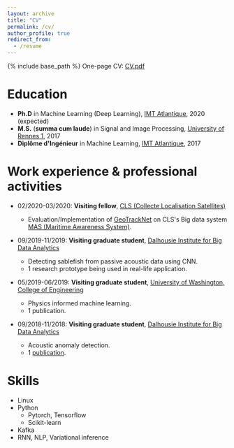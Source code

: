 ```yaml
---
layout: archive
title: "CV"
permalink: /cv/
author_profile: true
redirect_from:
  - /resume
---
```


{% include base_path %}
One-page CV: <a href="https://dnguyengithub.github.io/files/CV_English.pdf">CV.pdf</a>

Education
======
* <strong>Ph.D</strong> in Machine Learning (Deep Learning), <a href="https://www.imt-atlantique.fr">IMT Atlantique</a>, 2020 (expected)
* <strong>M.S.</strong> (<strong>summa cum laude</strong>) in Signal and Image Processing, <a href="https://www.univ-rennes1.fr/">University of Rennes 1</a>, 2017
* <strong>Diplôme d'Ingénieur</strong> in Machine Learning, <a href="https://www.imt-atlantique.fr">IMT Atlantique</a>, 2017



Work experience & professional activities
======
* 02/2020-03/2020: <strong>Visiting fellow</strong>, <a href="https://www.cls.fr/en/cls-group/">CLS (Collecte Localisation Satellites)</a>
  * Evaluation/Implementation of <a href="https://arxiv.org/pdf/1912.00682.pdf">GeoTrackNet</a> on CLS's Big data system <a href="https://maritime-intelligence.groupcls.com/integrated-solutions/maritime-awareness-system">MAS (Maritime Awareness System)</a>.

* 09/2019-11/2019: <strong>Visiting graduate student</strong>, <a href="https://bigdata.cs.dal.ca">Dalhousie Institute for Big Data Analytics</a>
  * Detecting sablefish from passive acoustic data using CNN.
  * 1 research prototype being used in real-life application.

* 05/2019-06/2019: <strong>Visiting graduate student</strong>, <a href="https://www.engr.washington.edu">University of Washington, College of Engineering</a>
  * Physics informed machine learning.
  * 1 publication.
  
* 09/2018-11/2018: <strong>Visiting graduate student</strong>, <a href="https://bigdata.cs.dal.ca">Dalhousie Institute for Big Data Analytics</a>
  * Acoustic anomaly detection.
  * 1 <a href=" https://ieeexplore.ieee.org/abstract/document/8682901">publication</a>.
  
Skills
======
* Linux
* Python 
  * Pytorch, Tensorflow
  * Scikit-learn
* Kafka
* RNN, NLP, Variational inference

<!---
Publications
======
  <ul>{% for post in site.publications %}
    {% include archive-single-cv.html %}
  {% endfor %}</ul>


Talks
======
  <ul>{% for post in site.talks %}
    {% include archive-single-talk-cv.html %}
  {% endfor %}</ul>

Teaching
======
  <ul>{% for post in site.teaching %}
    {% include archive-single-cv.html %}
  {% endfor %}</ul>

 
Service and leadership
======
* Currently signed in to 43 different slack teams
 --->
